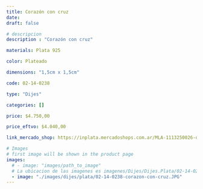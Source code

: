 ```yaml
---
title: Corazón con cruz
date: 
draft: false

# descripcion
description : "Corazón con cruz"

materials: Plata 925

color: Plateado

dimensions: "1,5cm x 1,5cm"

code: 02-14-0238

type: "Dijes"

categories: []

price: $4.750,00

price_eftvo: $4.040,00

link_mercado_shop: https://inplata.mercadoshops.com.ar/MLA-1113250026-dije-plata-corazón-con-cruz-ideal-comunión-_JM

# Images
# first image will be shown in the product page
images:
  # - image: "images/path_to_image"
  # La ubicacion de las imagenes es imagenes/Dijes/Dijes.Plata/02-14-0238-corazon-con-cruz
  - image: "./images/dijes/plata/02-14-0238-corazon-con-cruz.JPG"
---
```

